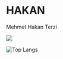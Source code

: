 # HAKAN
Mehmet Hakan Terzi

[![](https://github-readme-stats.vercel.app/api?username=mhakanterzi&hide=contribs,stars,prs,issues&count_private=true&theme=transparent&show_icons=true)](https://github.com/mhakanterzi)

![Top Langs](https://github-readme-stats.vercel.app/api/top-langs/?username=mhakanterzi&theme=transparent&count_private=true)

